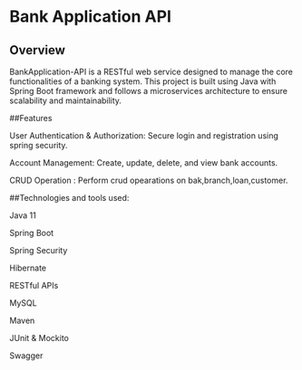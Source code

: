 # Bank Application API 


## Overview

BankApplication-API is a RESTful web service designed to manage the core functionalities of a banking system. This project is built using Java with Spring Boot framework and follows a microservices architecture to ensure scalability and maintainability.

##Features

User Authentication & Authorization: Secure login and registration using spring security.

Account Management: Create, update, delete, and view bank accounts.

CRUD Operation : Perform crud opearations on bak,branch,loan,customer.


##Technologies and tools used:

Java 11

Spring Boot

Spring Security

Hibernate

RESTful APIs

MySQL

Maven

JUnit & Mockito

Swagger
